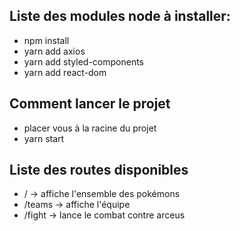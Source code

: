## Liste des modules node à installer:
- npm install
- yarn add axios
- yarn add styled-components
- yarn add react-dom


## Comment lancer le projet
- placer vous à la racine du projet
- yarn start


## Liste des routes disponibles
- / -> affiche l'ensemble des pokémons
- /teams -> affiche l'équipe
- /fight -> lance le combat contre arceus